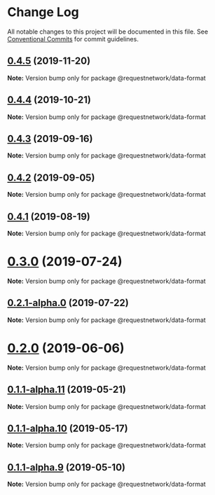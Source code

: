 # Change Log

All notable changes to this project will be documented in this file.
See [Conventional Commits](https://conventionalcommits.org) for commit guidelines.

## [0.4.5](https://github.com/RequestNetwork/requestNetwork/compare/@requestnetwork/data-format@0.4.4...@requestnetwork/data-format@0.4.5) (2019-11-20)

**Note:** Version bump only for package @requestnetwork/data-format





## [0.4.4](https://github.com/RequestNetwork/requestNetwork/compare/@requestnetwork/data-format@0.4.3...@requestnetwork/data-format@0.4.4) (2019-10-21)

**Note:** Version bump only for package @requestnetwork/data-format






## [0.4.3](https://github.com/RequestNetwork/requestNetwork/compare/@requestnetwork/data-format@0.4.2...@requestnetwork/data-format@0.4.3) (2019-09-16)

**Note:** Version bump only for package @requestnetwork/data-format





## [0.4.2](https://github.com/RequestNetwork/requestNetwork/compare/@requestnetwork/data-format@0.4.1...@requestnetwork/data-format@0.4.2) (2019-09-05)

**Note:** Version bump only for package @requestnetwork/data-format






## [0.4.1](https://github.com/RequestNetwork/requestNetwork/compare/@requestnetwork/data-format@0.4.0...@requestnetwork/data-format@0.4.1) (2019-08-19)

**Note:** Version bump only for package @requestnetwork/data-format






# [0.3.0](https://github.com/RequestNetwork/requestNetwork/compare/@requestnetwork/data-format@0.1.1-alpha.3...@requestnetwork/data-format@0.3.0) (2019-07-24)

**Note:** Version bump only for package @requestnetwork/data-format





## [0.2.1-alpha.0](https://github.com/RequestNetwork/requestNetwork/compare/@requestnetwork/data-format@0.1.1-alpha.3...@requestnetwork/data-format@0.2.1-alpha.0) (2019-07-22)

**Note:** Version bump only for package @requestnetwork/data-format





# [0.2.0](https://github.com/RequestNetwork/requestNetwork/compare/@requestnetwork/data-format@0.1.1-alpha.3...@requestnetwork/data-format@0.2.0) (2019-06-06)

**Note:** Version bump only for package @requestnetwork/data-format






## [0.1.1-alpha.11](https://github.com/RequestNetwork/requestNetwork/compare/@requestnetwork/data-format@0.1.1-alpha.3...@requestnetwork/data-format@0.1.1-alpha.11) (2019-05-21)

**Note:** Version bump only for package @requestnetwork/data-format






## [0.1.1-alpha.10](https://github.com/RequestNetwork/requestNetwork/compare/@requestnetwork/data-format@0.1.1-alpha.3...@requestnetwork/data-format@0.1.1-alpha.10) (2019-05-17)

**Note:** Version bump only for package @requestnetwork/data-format






## [0.1.1-alpha.9](https://github.com/RequestNetwork/requestNetwork/compare/@requestnetwork/data-format@0.1.1-alpha.3...@requestnetwork/data-format@0.1.1-alpha.9) (2019-05-10)

**Note:** Version bump only for package @requestnetwork/data-format

